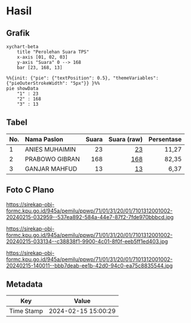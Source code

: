 # Hasil

## Grafik

```mermaid
xychart-beta
    title "Perolehan Suara TPS"
    x-axis [01, 02, 03]
    y-axis "Suara" 0 --> 168
    bar [23, 168, 13]
```

```mermaid
%%{init: {"pie": {"textPosition": 0.5}, "themeVariables": {"pieOuterStrokeWidth": "5px"}} }%%
pie showData
    "1" : 23
    "2" : 168
    "3" : 13
```

## Tabel

| No. | Nama Paslon    | Suara | Suara (raw) | Persentase |
|:--- |:-------------- | -----:| -----------:| ----------:|
| 1   | ANIES MUHAIMIN | 23    | [23][p-1]   | 11,27      |
| 2   | PRABOWO GIBRAN | 168   | [168][p-2]  | 82,35      |
| 3   | GANJAR MAHFUD  | 13    | [13][p-3]   | 6,37       |


[p-1]: https://github.com/gigit-pemilu/pemilu-2024-71-sulawesi-utara/blob/main/pilpres/hitung-suara/sub/71-sulawesi-utara/sub/01-bolaang-mongondow/sub/31-bolaang-timur/sub/2001-ambang-i/sub/002-tps/sub/paslon-1.txt
[p-2]: https://github.com/gigit-pemilu/pemilu-2024-71-sulawesi-utara/blob/main/pilpres/hitung-suara/sub/71-sulawesi-utara/sub/01-bolaang-mongondow/sub/31-bolaang-timur/sub/2001-ambang-i/sub/002-tps/sub/paslon-2.txt
[p-3]: https://github.com/gigit-pemilu/pemilu-2024-71-sulawesi-utara/blob/main/pilpres/hitung-suara/sub/71-sulawesi-utara/sub/01-bolaang-mongondow/sub/31-bolaang-timur/sub/2001-ambang-i/sub/002-tps/sub/paslon-3.txt

## Foto C Plano

https://sirekap-obj-formc.kpu.go.id/945a/pemilu/ppwp/71/01/31/20/01/7101312001002-20240215-032959--537ea892-584a-44e7-87f2-7fde970bbbcd.jpg

https://sirekap-obj-formc.kpu.go.id/945a/pemilu/ppwp/71/01/31/20/01/7101312001002-20240215-033134--c38838f1-9900-4c01-8f0f-eeb5ff1ed403.jpg

https://sirekap-obj-formc.kpu.go.id/945a/pemilu/ppwp/71/01/31/20/01/7101312001002-20240215-140011--bbb7deab-ee1b-42d0-94c0-ea75c8835544.jpg


## Metadata

| Key        | Value               |
| ---------- | ------------------- |
| Time Stamp | 2024-02-15 15:00:29 |




